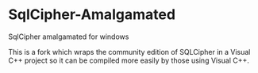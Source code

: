 # SqlCipher-Amalgamated
SqlCipher amalgamated for windows

This is a fork which wraps the community edition of SQLCipher in a Visual C++ project so it can be compiled more easily by those using Visual C++. 
